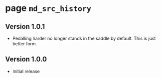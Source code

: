 # page `md_src_history` 

## Version 1.0.1

* Pedalling harder no longer stands in the saddle by default. This is just better form.

## Version 1.0.0

* Initial release

